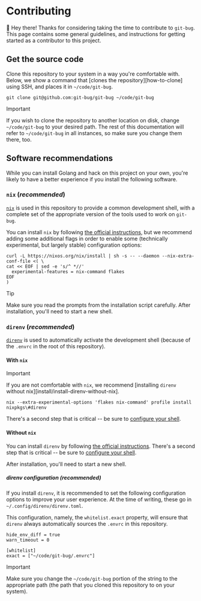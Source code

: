 # Contributing

:wave: Hey there! Thanks for considering taking the time to contribute to
`git-bug`. This page contains some general guidelines, and instructions for
getting started as a contributor to this project.

## Get the source code

Clone this repository to your system in a way you're comfortable with. Below, we
show a command that [clones the repository][how-to-clone] using SSH, and places
it in `~/code/git-bug`.

```
git clone git@github.com:git-bug/git-bug ~/code/git-bug
```

> [!IMPORTANT]
> If you wish to clone the repository to another location on disk, change
> `~/code/git-bug` to your desired path. The rest of this documentation will
> refer to `~/code/git-bug` in all instances, so make sure you change them
> there, too.

## Software recommendations

While you can install Golang and hack on this project on your own, you're likely
to have a better experience if you install the following software.

### <a name="install-nix"></a> `nix` (_recommended_)

[`nix`][install/nix] is used in this repository to provide a common development
shell, with a complete set of the appropriate version of the tools used to work
on `git-bug`.

You can install `nix` by following [the official instructions][install/nix], but
we recommend adding some additional flags in order to enable some (technically
experimental, but largely stable) configuration options:

```
curl -L https://nixos.org/nix/install | sh -s -- --daemon --nix-extra-conf-file <( \
cat << EOF | sed -e 's/^ *//'
  experimental-features = nix-command flakes
EOF
)
```

> [!TIP]
> Make sure you read the prompts from the installation script carefully. After
> installation, you'll need to start a new shell.

### <a name="install-direnv"></a> `direnv` (_recommended_)

[`direnv`][install/direnv] is used to automatically activate the development
shell (because of the `.envrc` in the root of this repository).

#### <a name="install-direnv-with-nix"></a> With `nix`

> [!IMPORTANT]
> If you are not comfortable with `nix`, we recommend [installing `direnv`
> without nix][install/install-direnv-without-nix].

```
nix --extra-experimental-options 'flakes nix-command' profile install nixpkgs\#direnv
```

There's a second step that is critical -- be sure to [configure your
shell][install/direnv/shell].

#### <a name="install-direnv-without-nix"></a> Without `nix`

You can install `direnv` by following [the official
instructions][install/direnv]. There's a second step that is critical -- be sure
to [configure your shell][install/direnv/shell].

After installation, you'll need to start a new shell.

##### <a name="direnv-config"></a> direnv configuration (_recommended_)

If you install `direnv`, it is recommended to set the following configuration
options to improve your user experience. At the time of writing, these go in
`~/.config/direnv/direnv.toml`.

This configuration, namely, the `whitelist.exact` property, will ensure that
`direnv` always automatically sources the `.envrc` in this repository.

```
hide_env_diff = true
warn_timeout = 0

[whitelist]
exact = ["~/code/git-bug/.envrc"]
```

> [!IMPORTANT]
> Make sure you change the `~/code/git-bug` portion of the string to the
> appropriate path (the path that you cloned this repository to on your system).

[install/nix]: https://nix.dev/install-nix
[install/direnv]: https://github.com/direnv/direnv/blob/master/docs/installation.md
[install/direnv/shell]: https://github.com/direnv/direnv/blob/master/docs/hook.md
